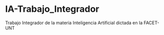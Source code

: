 # IA-Trabajo_Integrador
Trabajo Integrador de la materia Inteligencia Artificial dictada en la FACET-UNT
